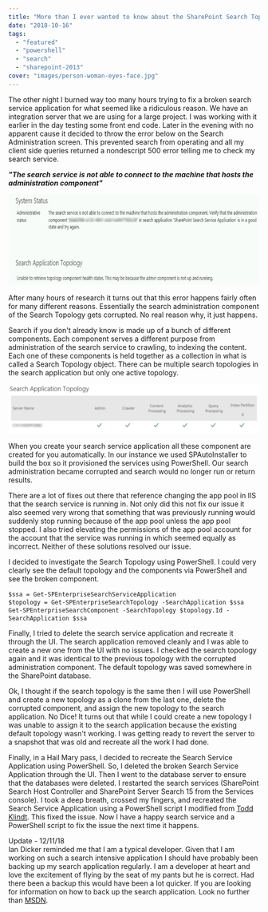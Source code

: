 ```yaml
---
title: "More than I ever wanted to know about the SharePoint Search Topology"
date: "2018-10-16"
tags: 
  - "featured"
  - "powershell"
  - "search"
  - "sharepoint-2013"
cover: "images/person-woman-eyes-face.jpg"
---
```


The other night I burned way too many hours trying to fix a broken search service application for what seemed like a ridiculous reason. We have an integration server that we are using for a large project. I was working with it earlier in the day testing some front end code. Later in the evening with no apparent cause it decided to throw the error below on the Search Administration screen. This prevented search from operating and all my client side queries returned a nondescript 500 error telling me to check my search service.

_**"The search service is not able to connect to the machine that hosts the administration component"**_

![](images/vmilq.png)

After many hours of research it turns out that this error happens fairly often for many different reasons. Essentially the search administration component of the Search Topology gets corrupted. No real reason why, it just happens.

Search if you don't already know is made up of a bunch of different components. Each component serves a different purpose from administration of the search service to crawling, to indexing the content. Each one of these components is held together as a collection in what is called a Search Topology object. There can be multiple search topologies in the search application but only one active topology. 

![](images/screen-shot-2018-11-28-at-1-52-10-pm1.png)

When you create your search service application all these component are created for you automatically. In our instance we used SPAutoInstaller to build the box so it provisioned the services using PowerShell. Our search administration became corrupted and search would no longer run or return results.  

There are a lot of fixes out there that reference changing the app pool in IIS that the search service is running in. Not only did this not fix our issue it also seemed very wrong that something that was previously running would suddenly stop running because of the app pool unless the app pool stopped. I also tried elevating the permissions of the app pool account for the account that the service was running in which seemed equally as incorrect. Neither of these solutions resolved our issue. 

I decided to investigate the Search Topology using PowerShell. I could very clearly see the default topology and the components via PowerShell and see the broken component. 

```
$ssa = Get-SPEnterpriseSearchServiceApplication
$topology = Get-SPEnterpriseSearchTopology -SearchApplication $ssa
Get-SPEnterpriseSearchComponent -SearchTopology $topology.Id -SearchApplication $ssa
```

Finally, I tried to delete the search service application and recreate it through the UI. The search application removed cleanly and I was able to create a new one from the UI with no issues. I checked the search topology again and it was identical to the previous topology with the corrupted administration component. The default topology was saved somewhere in the SharePoint database. 

Ok, I thought if the search topology is the same then I will use PowerShell and create a new topology as a clone from the last one, delete the corrupted component, and assign the new topology to the search application. No Dice! It turns out that while I could create a new topology I was unable to assign it to the search application because the existing default topology wasn't working. I was getting ready to revert the server to a snapshot that was old and recreate all the work I had done.

Finally, in a Hail Mary pass, I decided to recreate the Search Service Application using PowerShell. So, I deleted the broken Search Service Application through the UI. Then I went to the database server to ensure that the databases were deleted. I restarted the search services (SharePoint Search Host Controller and SharePoint Server Search 15 from the Services console). I took a deep breath, crossed my fingers, and recreated the Search Service Application using a PowerShell script I modified from [Todd Klindt](https://www.toddklindt.com/blog/Lists/Posts/Post.aspx?ID=378). This fixed the issue. Now I have a happy search service and a PowerShell script to fix the issue the next time it happens. 

Update - 12/11/18  
Ian Dicker reminded me that I am a typical developer. Given that I am working on such a search intensive application I should have probably been backing up my search application regularly. I am a developer at heart and love the excitement of flying by the seat of my pants but he is correct. Had there been a backup this would have been a lot quicker. If you are looking for information on how to back up the search application. Look no further than [MSDN](https://docs.microsoft.com/en-us/sharepoint/administration/back-up-a-search-service-application).
